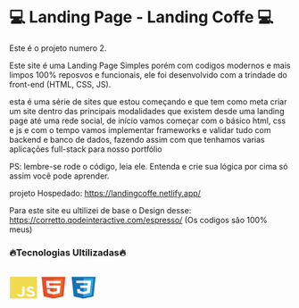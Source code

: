 # 💻 Landing Page - Landing Coffe 💻

Este é o projeto numero 2.

Este site é uma Landing Page Simples porém com codigos modernos e mais limpos 100% reposvos e funcionais, ele foi desenvolvido com a trindade do front-end (HTML, CSS, JS).

esta é uma série de sites que estou começando e que tem como meta criar um site dentro das principais modalidades que existem desde uma landing page até uma rede social, de início vamos começar com o básico html, css e js e com o tempo vamos implementar frameworks e validar tudo com backend e banco de dados, fazendo assim com que tenhamos varias aplicações full-stack para nosso portfólio


PS: lembre-se rode o código, leia ele. Entenda e crie sua lógica por cima só assim você pode aprender.

projeto Hospedado: https://landingcoffe.netlify.app/

Para este site eu ultilizei de base o Design desse: https://corretto.qodeinteractive.com/espresso/ (Os codigos são 100% meus) 


 <h3>🔥Tecnologias Ultilizadas🔥</h3>
  
 <div style="display: inline_block"><br>
  <img align="center" alt="Rafa-Js" height="40" width="50" src="https://raw.githubusercontent.com/devicons/devicon/master/icons/javascript/javascript-plain.svg">   
  <img align="center" alt="Rafa-HTML" height="40" width="50" src="https://raw.githubusercontent.com/devicons/devicon/master/icons/html5/html5-original.svg">
  <img align="center" alt="Rafa-CSS" height="40" width="50" src="https://raw.githubusercontent.com/devicons/devicon/master/icons/css3/css3-original.svg">
